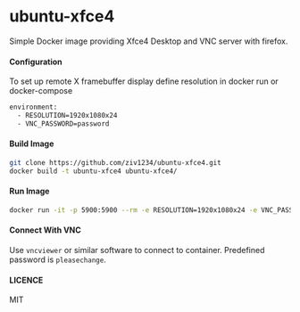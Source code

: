 # ubuntu-xfce4

Simple Docker image providing Xfce4 Desktop and VNC server with firefox.

#### Configuration

To set up remote X framebuffer display define resolution in docker run or docker-compose 

```sh
environment:
  - RESOLUTION=1920x1080x24
  - VNC_PASSWORD=password
```

#### Build Image

```sh
git clone https://github.com/ziv1234/ubuntu-xfce4.git
docker build -t ubuntu-xfce4 ubuntu-xfce4/
```

#### Run Image

```sh
docker run -it -p 5900:5900 --rm -e RESOLUTION=1920x1080x24 -e VNC_PASSWORD=password ubuntu-xfce4
```

#### Connect With VNC

Use `vncviewer` or similar software to connect to container. Predefined password is `pleasechange`.

#### LICENCE

MIT
